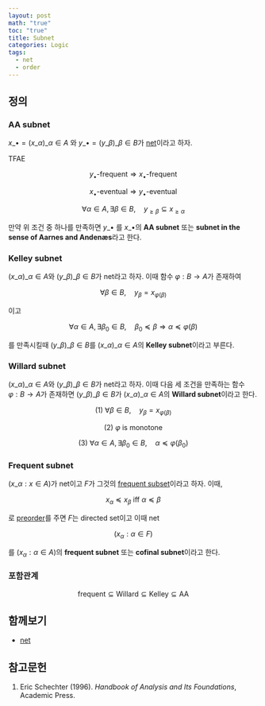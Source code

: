 ```yaml
---
layout: post
math: "true"
toc: "true"
title: Subnet
categories: Logic
tags:
  - net
  - order
---
```

## 정의

### AA subnet

${ x\_{\bullet}= ( x\_{\alpha} )\_{\alpha \in A} }$ 와 ${ y\_{\bullet}=(y\_{\beta})\_{\beta \in B} }$가 [net](https://paraconsistent.github.io/logic/2024/02/26/net.html)이라고 하자.

TFAE

$$ y_{\bullet}\mbox{-frequent} \Rightarrow x_{\bullet}\mbox{-frequent}  $$

$$ x_{\bullet}\mbox{-eventual} \Rightarrow y_{\bullet} \mbox{-eventual}  $$

$$ \forall \alpha \in A, \exists \beta \in B , \quad y_{\ge \beta} \subseteq x_{\ge \alpha} $$

만약 위 조건 중 하나를 만족하면 ${ y\_{\bullet} }$ 를 ${ x\_{\bullet} }$의 **AA subnet** 또는 **subnet in the sense of Aarnes and Andenæs**라고 한다.

### Kelley subnet

${ (x\_{\alpha})\_{\alpha\in A}}$와 ${ (y\_{\beta})\_{\beta \in B} }$가 net라고 하자. 이때 함수 ${ \varphi : B \to A }$가 존재하여

$$ \forall \beta \in B, \quad y_{\beta}= x_{\varphi(\beta)} $$

이고

$$ \forall \alpha \in A, \exists \beta_{0} \in B, \quad \beta_{0} \preceq \beta \Rightarrow \alpha \preceq \varphi(\beta)  $$

를 만족시킬때  ${ (y\_{\beta})\_{\beta \in B} }$를 ${ (x\_{\alpha})\_{\alpha \in A} }$의 **Kelley subnet**이라고 부른다.

### Willard subnet

${ \left( x\_{\alpha} \right)\_{\alpha \in A} }$와 ${ \left( y\_{\beta} \right)\_{\beta \in B} }$가 net라고 하자. 이때 다음 세 조건을 만족하는 함수 ${ \varphi : B \to A }$가 존재하면 ${ \left( y\_{\beta} \right)\_{\beta \in B} }$가 ${ \left( x\_{\alpha} \right)\_{\alpha \in A} }$의 **Willard subnet**이라고 한다.

$$ (1)\  \forall \beta \in B, \quad y_{\beta} = x_{\varphi(\beta)} $$

$$ (2) \ \varphi \mbox{ is monotone} $$

$$ (3) \ \forall \alpha \in A, \exists \beta_{0} \in B,\quad \alpha \preceq \varphi(\beta_{0})  $$

### Frequent subnet

${ (x\_{\alpha} : x \in A)}$가 net이고 ${ F }$가 그것의 [frequent subset](https://paraconsistent.github.io/logic/2024/02/26/net.html#frequentness)이라고 하자. 이때,

$$ x_{\alpha} \preceq x_{\beta} \mbox{ iff } \alpha \preceq \beta  $$

로 [preorder](https://paraconsistent.github.io/logic/2024/02/15/preorder.html)를 주면 ${ F }$는 directed set이고 이때 net

$$ (x_{\alpha} : \alpha \in F) $$

를 ${ (x_{\alpha}: \alpha \in A) }$의 **frequent subnet** 또는 **cofinal subnet**이라고 한다.

### 포함관계

$$ \mbox{frequent} \subseteq \mbox{Willard} \subseteq \mbox{Kelley} \subseteq \mbox{AA}   $$

## 함께보기

- [net](https://paraconsistent.github.io/logic/2024/02/26/net.html)

## 참고문헌

1. Eric Schechter (1996). *Handbook of Analysis and Its Foundations*, Academic Press.